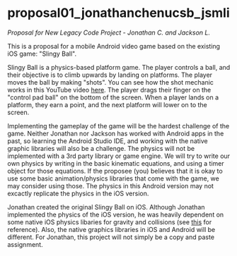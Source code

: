 # proposal01_jonathanchenucsb_jsmli
*Proposal for New Legacy Code Project - Jonathan C. and Jackson L.*

This is a proposal for a mobile Android video game based on the existing iOS game: "Slingy Ball". 

Slingy Ball is a physics-based platform game. The player controls a ball, and their objective is to climb upwards by landing on platforms. The player moves the ball by making "shots". You can see how the shot mechanic works in this YouTube video [here](https://www.youtube.com/watch?v=DHGi1dEkDo0&t=90s).
The player drags their finger on the "control pad ball" on the bottom of the screen.
When a player lands on a platform, they earn a point, and the next platform will lower on to the screen. 

Implementing the gameplay of the game will be the hardest challenge of the game. Neither Jonathan nor Jackson has worked with Android apps in the past, so learning the Android Studio IDE, and working with the native graphic libraries will also be a challenge. The physics will not be implemented with a 3rd party library or game engine. We will try to write our own physics by writing in the basic kinematic equations, and using a timer object for those equations. If the proposee (you) believes that it is okay to use some basic animation/physics libraries that come with the game, we may consider using those. The physics in this Android version may not excactly replicate the physics in the iOS version.

Jonathan created the original Slingy Ball on iOS. Although Jonathan implemented the physics of the iOS version, he was heavily dependent on some native iOS physics libaries for gravity and collisions (see [this](https://developer.apple.com/documentation/uikit/uidynamicanimator) for reference). Also, the native graphics libraries in iOS and Android will be different.
For Jonathan, this project will not simply be a copy and paste assignment.   
